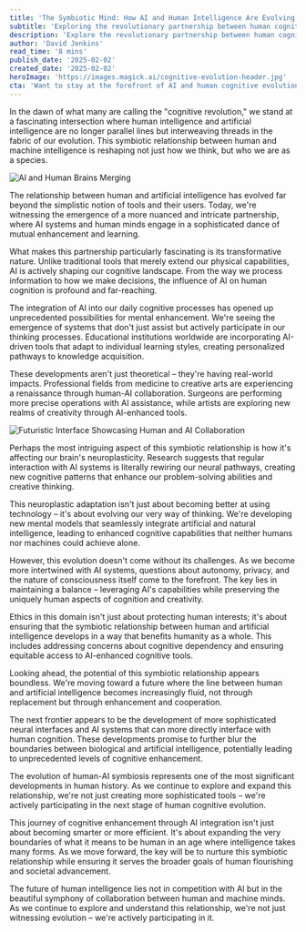 ```yaml
---
title: 'The Symbiotic Mind: How AI and Human Intelligence Are Evolving Together'
subtitle: 'Exploring the revolutionary partnership between human cognition and artificial intelligence'
description: 'Explore the revolutionary partnership between human cognition and artificial intelligence as we witness the emergence of a symbiotic relationship that\'s reshaping our mental capabilities and future evolution. This deep dive examines how AI is not just assisting but actively participating in human cognitive processes, creating unprecedented possibilities for mental enhancement and societal advancement.'
author: 'David Jenkins'
read_time: '8 mins'
publish_date: '2025-02-02'
created_date: '2025-02-02'
heroImage: 'https://images.magick.ai/cognitive-evolution-header.jpg'
cta: 'Want to stay at the forefront of AI and human cognitive evolution? Follow us on LinkedIn for cutting-edge insights and join a community of forward-thinking professionals shaping the future of human-AI collaboration.'
---
```


In the dawn of what many are calling the "cognitive revolution," we stand at a fascinating intersection where human intelligence and artificial intelligence are no longer parallel lines but interweaving threads in the fabric of our evolution. This symbiotic relationship between human and machine intelligence is reshaping not just how we think, but who we are as a species.

![AI and Human Brains Merging](https://i.magick.ai/PIXE/1738529813504_magick_img.webp)

The relationship between human and artificial intelligence has evolved far beyond the simplistic notion of tools and their users. Today, we're witnessing the emergence of a more nuanced and intricate partnership, where AI systems and human minds engage in a sophisticated dance of mutual enhancement and learning.

What makes this partnership particularly fascinating is its transformative nature. Unlike traditional tools that merely extend our physical capabilities, AI is actively shaping our cognitive landscape. From the way we process information to how we make decisions, the influence of AI on human cognition is profound and far-reaching.

The integration of AI into our daily cognitive processes has opened up unprecedented possibilities for mental enhancement. We're seeing the emergence of systems that don't just assist but actively participate in our thinking processes. Educational institutions worldwide are incorporating AI-driven tools that adapt to individual learning styles, creating personalized pathways to knowledge acquisition.

These developments aren't just theoretical – they're having real-world impacts. Professional fields from medicine to creative arts are experiencing a renaissance through human-AI collaboration. Surgeons are performing more precise operations with AI assistance, while artists are exploring new realms of creativity through AI-enhanced tools.

![Futuristic Interface Showcasing Human and AI Collaboration](https://i.magick.ai/PIXE/1738529813508_magick_img.webp)

Perhaps the most intriguing aspect of this symbiotic relationship is how it's affecting our brain's neuroplasticity. Research suggests that regular interaction with AI systems is literally rewiring our neural pathways, creating new cognitive patterns that enhance our problem-solving abilities and creative thinking.

This neuroplastic adaptation isn't just about becoming better at using technology – it's about evolving our very way of thinking. We're developing new mental models that seamlessly integrate artificial and natural intelligence, leading to enhanced cognitive capabilities that neither humans nor machines could achieve alone.

However, this evolution doesn't come without its challenges. As we become more intertwined with AI systems, questions about autonomy, privacy, and the nature of consciousness itself come to the forefront. The key lies in maintaining a balance – leveraging AI's capabilities while preserving the uniquely human aspects of cognition and creativity.

Ethics in this domain isn't just about protecting human interests; it's about ensuring that the symbiotic relationship between human and artificial intelligence develops in a way that benefits humanity as a whole. This includes addressing concerns about cognitive dependency and ensuring equitable access to AI-enhanced cognitive tools.

Looking ahead, the potential of this symbiotic relationship appears boundless. We're moving toward a future where the line between human and artificial intelligence becomes increasingly fluid, not through replacement but through enhancement and cooperation.

The next frontier appears to be the development of more sophisticated neural interfaces and AI systems that can more directly interface with human cognition. These developments promise to further blur the boundaries between biological and artificial intelligence, potentially leading to unprecedented levels of cognitive enhancement.

The evolution of human-AI symbiosis represents one of the most significant developments in human history. As we continue to explore and expand this relationship, we're not just creating more sophisticated tools – we're actively participating in the next stage of human cognitive evolution.

This journey of cognitive enhancement through AI integration isn't just about becoming smarter or more efficient. It's about expanding the very boundaries of what it means to be human in an age where intelligence takes many forms. As we move forward, the key will be to nurture this symbiotic relationship while ensuring it serves the broader goals of human flourishing and societal advancement.

The future of human intelligence lies not in competition with AI but in the beautiful symphony of collaboration between human and machine minds. As we continue to explore and understand this relationship, we're not just witnessing evolution – we're actively participating in it.